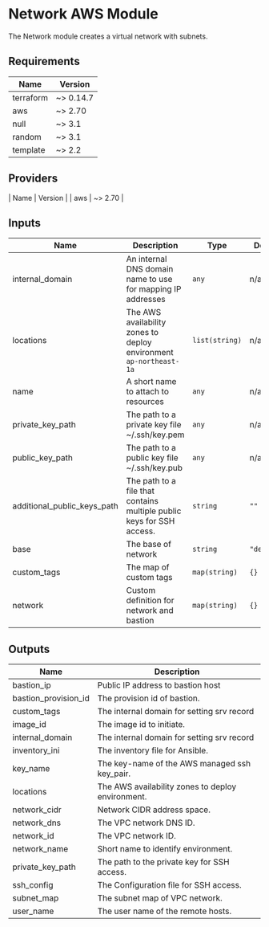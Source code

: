# Network AWS Module

The Network module creates a virtual network with subnets.

<!-- BEGINNING OF PRE-COMMIT-TERRAFORM DOCS HOOK -->
## Requirements

| Name | Version |
|------|---------|
| terraform | ~> 0.14.7 |
| aws | ~> 2.70 |
| null | ~> 3.1 |
| random | ~> 3.1 |
| template | ~> 2.2 |

## Providers

| Name | Version |
| aws | ~> 2.70 |

## Inputs

| Name | Description | Type | Default | Required |
|------|-------------|------|---------|:--------:|
| internal_domain | An internal DNS domain name to use for mapping IP addresses | `any` | n/a | yes |
| locations | The AWS availability zones to deploy environment `ap-northeast-1a` | `list(string)` | n/a | yes |
| name | A short name to attach to resources | `any` | n/a | yes |
| private_key_path | The path to a private key file ~/.ssh/key.pem | `any` | n/a | yes |
| public_key_path | The path to a public key file ~/.ssh/key.pub | `any` | n/a | yes |
| additional_public_keys_path | The path to a file that contains multiple public keys for SSH access. | `string` | `""` | no |
| base | The base of network | `string` | `"default"` | no |
| custom_tags | The map of custom tags | `map(string)` | `{}` | no |
| network | Custom definition for network and bastion | `map(string)` | `{}` | no |

## Outputs

| Name | Description |
|------|-------------|
| bastion_ip | Public IP address to bastion host |
| bastion_provision_id | The provision id of bastion. |
| custom_tags | The internal domain for setting srv record |
| image_id | The image id to initiate. |
| internal_domain | The internal domain for setting srv record |
| inventory_ini | The inventory file for Ansible. |
| key_name | The key-name of the AWS managed ssh key_pair. |
| locations | The AWS availability zones to deploy environment. |
| network_cidr | Network CIDR address space. |
| network_dns | The VPC network DNS ID. |
| network_id | The VPC network ID. |
| network_name | Short name to identify environment. |
| private_key_path | The path to the private key for SSH access. |
| ssh_config | The Configuration file for SSH access. |
| subnet_map | The subnet map of VPC network. |
| user_name | The user name of the remote hosts. |

<!-- END OF PRE-COMMIT-TERRAFORM DOCS HOOK -->
